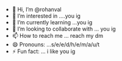 - 👋 Hi, I’m @rohanval
- 👀 I’m interested in ....you ig
- 🌱 I’m currently learning ...you ig
- 💞️ I’m looking to collaborate with ... you ig
- 📫 How to reach me ... reach my dm
- 😄 Pronouns: ...s/e/e/d/h/e/m/a/u/t
- ⚡ Fun fact: ... i like you ig

<!---
rohanval/rohanval is a ✨ special ✨ repository because its `README.md` (this file) appears on your GitHub profile.
You can click the Preview link to take a look at your changes.
--->

